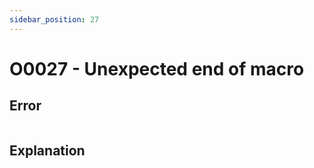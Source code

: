 ```yaml
---
sidebar_position: 27
---
```


# O0027 - Unexpected end of macro

## Error

```erlang
```

## Explanation
